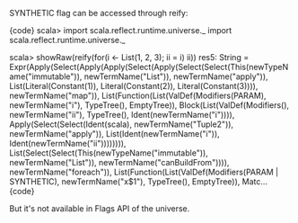 SYNTHETIC flag can be accessed through reify:

{code}
scala> import scala.reflect.runtime.universe._
import scala.reflect.runtime.universe._

scala> showRaw(reify(for(i <- List(1, 2, 3); ii = i) ii))
res5: String = Expr(Apply(Select(Apply(Apply(Select(Apply(Select(Select(This(newTypeName("immutable")), newTermName("List")), newTermName("apply")), List(Literal(Constant(1)), Literal(Constant(2)), Literal(Constant(3)))), newTermName("map")), List(Function(List(ValDef(Modifiers(PARAM), newTermName("i"), TypeTree(), EmptyTree)), Block(List(ValDef(Modifiers(), newTermName("ii"), TypeTree(), Ident(newTermName("i")))), Apply(Select(Select(Ident(scala), newTermName("Tuple2")), newTermName("apply")), List(Ident(newTermName("i")), Ident(newTermName("ii")))))))), List(Select(Select(This(newTypeName("immutable")), newTermName("List")), newTermName("canBuildFrom")))), newTermName("foreach")), List(Function(List(ValDef(Modifiers(PARAM | SYNTHETIC), newTermName("x$1"), TypeTree(), EmptyTree)), Matc...
{code}

But it's not available in Flags API of the universe.
